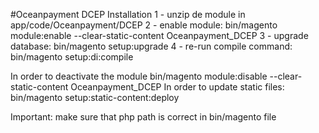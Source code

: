 #Oceanpayment DCEP
Installation
1 - unzip de module in app/code/Oceanpayment/DCEP
2 - enable module: bin/magento module:enable --clear-static-content Oceanpayment_DCEP
3 - upgrade database: bin/magento setup:upgrade
4 - re-run compile command: bin/magento setup:di:compile

In order to deactivate the module bin/magento module:disable --clear-static-content Oceanpayment_DCEP
In order to update static files: bin/magento setup:static-content:deploy

Important: make sure that php path is correct in bin/magento file
